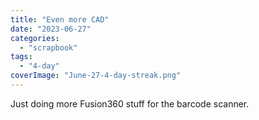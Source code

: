 ```yaml
---
title: "Even more CAD"
date: "2023-06-27"
categories: 
  - "scrapbook"
tags: 
  - "4-day"
coverImage: "June-27-4-day-streak.png"
---
```

<!--more-->

Just doing more Fusion360 stuff for the barcode scanner.
